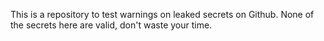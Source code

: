 This is a repository to test warnings on leaked secrets on Github. 
None of the secrets here are valid, don't waste your time.
